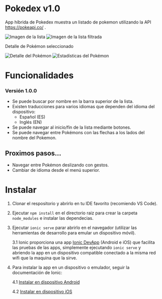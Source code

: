 # Pokedex v1.0

App híbrida de Pokedex muestra un listado de pokemon utilizando la API https://pokeapi.co/ .

![ Imagen de la lista ](https://github.com/BaturaMobile/candidates_Frontend_1903437/blob/master/imagenes/pokedex.png)
![ Imagen de la lista filtrada ](https://github.com/BaturaMobile/candidates_Frontend_1903437/blob/master/imagenes/pokedex-filtrada.png)

Detalle de Pokémon seleccionado

![ Detalle del Pokémon ](https://github.com/BaturaMobile/candidates_Frontend_1903437/blob/master/imagenes/pokemon-detalle.png)
![ Estadísticas del Pokémon ](https://github.com/BaturaMobile/candidates_Frontend_1903437/blob/master/imagenes/pokemon-stats.png)

# Funcionalidades

### Versión 1.0.0

* Se puede buscar por nombre en la barra superior de la lista.
* Existen traducciones para varios idiomas que dependen del idioma del dispositivo: 
    * Español (ES)
    * Inglés (EN)
* Se puede navegar al inicio/fin de la lista mediante botones.
* Se puede navegar entre Pokémons con las flechas a los lados del nombre del Pokemon. 

## Proximos pasos...

* Navegar entre Pokémon deslizando con gestos.
* Cambiar de idioma desde el menú superior.

# Instalar

1. Clonar el respositorio y abrirlo en tu IDE favorito (recomiendo VS Code).
2. Ejecutar `npm install` en el directorio raiz para crear la carpeta `node_modules` e instalar las dependecias.
3. Ejecutar `ionic serve` parar abrirlo en el navegador (utilizar las herramientas de desarrollo para emular un dispositivo móvil).

   3.1 Ionic proporciona una app [Ionic DevApp](https://ionicframework.com/docs/appflow/devapp "Ionic DevApp") (Android e iOS) que facilita las pruebas de las apps, simplemente ejecutando `ionic serve` y abriendo la app en un dispositivo compatible conectado a la misma red wifi que la maquina que la sirve.  
4. Para instalar la app en un dispositivo o emulador, seguir la documentación de Ionic:

   4.1 [Instalar en dispositivo Android](https://ionicframework.com/docs/building/android)

   4.2 [Instalar en dispositivo iOS](https://ionicframework.com/docs/building/ios)  
